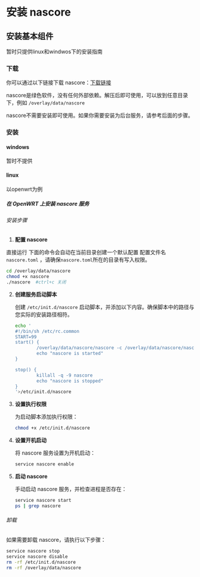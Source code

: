 # 安装 nascore

## 安装基本组件

暂时只提供linux和windwos下的安装指南

### 下载

你可以通过以下链接下载 nascore：[下载链接](https://nascore.eu.org/download.html)

nascore是绿色软件，没有任何外部依赖。解压后即可使用，可以放到任意目录下，例如 `/overlay/data/nascore`

nascore不需要安装即可使用。如果你需要安装为后台服务，请参考后面的步骤。

### 安装

#### windows

暂时不提供

#### linux

以openwrt为例

##### 在 OpenWRT 上安装 nascore 服务

###### 安装步骤

1.  **配置 nascore**

直接运行 下面的命令会自动在当前目录创建一个默认配置 配置文件名 `nascore.toml` ，请确保`nascore.toml`所在的目录有写入权限。

```sh
cd /overlay/data/nascore
chmod +x nascore
./nascore  #ctrl+c 关闭
```

2. **创建服务启动脚本**

   创建 `/etc/init.d/nascore` 启动脚本，并添加以下内容。确保脚本中的路径与您实际的安装路径相符。

   ```sh
   echo '
   #!/bin/sh /etc/rc.common
   START=99
   start() {
           /overlay/data/nascore/nascore -c /overlay/data/nascore/nascore.toml > /dev/null 2>&1 &
           echo "nascore is started"
   }

   stop() {
           killall -q -9 nascore
           echo "nascore is stopped"
   }
   '>/etc/init.d/nascore
   ```

3. **设置执行权限**

   为启动脚本添加执行权限：

   ```sh
   chmod +x /etc/init.d/nascore
   ```

4. **设置开机启动**

   将 nascore 服务设置为开机启动：

   ```sh
   service nascore enable
   ```

5. **启动 nascore**

   手动启动 nascore 服务，并检查进程是否存在：

   ```sh
   service nascore start
   ps | grep nascore
   ```

###### 卸载

如果需要卸载 nascore，请执行以下步骤：

```sh
service nascore stop
service nascore disable
rm -rf /etc/init.d/nascore
rm -rf /overlay/data/nascore
```
